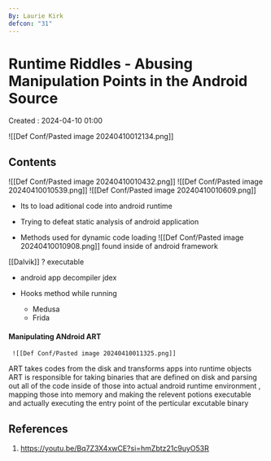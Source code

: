 ```yaml
---
By: Laurie Kirk
defcon: "31"
---
```

# Runtime Riddles - Abusing Manipulation Points in the Android Source
Created : 2024-04-10 01:00

![[Def Conf/Pasted image 20240410012134.png]]
## Contents
![[Def Conf/Pasted image 20240410010432.png]]
![[Def Conf/Pasted image 20240410010539.png]]
![[Def Conf/Pasted image 20240410010609.png]]
- Its to load aditional code into android runtime
- Trying to defeat static analysis of android application

- Methods used for dynamic code loading
![[Def Conf/Pasted image 20240410010908.png]]
found inside of android framework

[[Dalvik]] ? executable

- android app decompiler jdex

- Hooks method while running 
	- Medusa 
	- Frida

#### Manipulating ANdroid ART
	 ![[Def Conf/Pasted image 20240410011325.png]]
ART takes codes from the disk and transforms apps into runtime objects 
ART is responsible for taking binaries that are defined on disk and parsing out all of the code inside of those into actual android runtime environment , mapping those into memory and making the relevent potions executable and actually executing the entry point of the perticular excutable binary

## References
1. https://youtu.be/Bq7Z3X4xwCE?si=hmZbtz21c9uyO53R